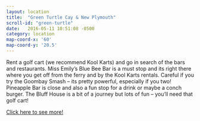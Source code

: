 ```yaml
---
layout: location
title:  "Green Turtle Cay & New Plymouth"
scroll-id: "green-turtle"
date:   2016-05-11 10:51:08 -0500
category: location
map-coord-x: '60'
map-coord-y: '20.5'
---
```

Rent a golf cart (we recommend Kool Karts) and go in search of the bars and restaurants. Miss Emily’s Blue Bee Bar is a must stop and its right there where you get off from the ferry and by the Kool Karts rentals. Careful if you try the Goombay Smash – its pretty powerful, especially if you two! Pineapple Bar is close and also a fun stop for a drink or maybe a conch burger. The Bluff House is a bit of a journey but lots of fun – you’ll need that golf cart!

[Click here to see more!][green-turtle]

[green-turtle]: http://www.abacoescape.com/AbacoVideos/GTC2015.html
